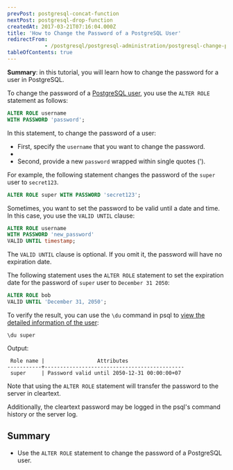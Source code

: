 ```yaml
---
prevPost: postgresql-concat-function
nextPost: postgresql-drop-function
createdAt: 2017-03-21T07:16:04.000Z
title: 'How to Change the Password of a PostgreSQL User'
redirectFrom: 
            - /postgresql/postgresql-administration/postgresql-change-password
tableOfContents: true
---
```



**Summary**: in this tutorial, you will learn how to change the password for a user in PostgreSQL.

To change the password of a [PostgreSQL user](/postgresql/postgresql-administration/postgresql-roles), you use the `ALTER ROLE` statement as follows:

```sql
ALTER ROLE username
WITH PASSWORD 'password';
```

In this statement, to change the password of a user:

- First, specify the `username` that you want to change the password.
-
- Second, provide a new `password` wrapped within single quotes (').

For example, the following statement changes the password of the `super` user to `secret123`.

```sql
ALTER ROLE super WITH PASSWORD 'secret123';
```

Sometimes, you want to set the password to be valid until a date and time. In this case, you use the `VALID UNTIL` clause:

```sql
ALTER ROLE username
WITH PASSWORD 'new_password'
VALID UNTIL timestamp;
```

The `VALID UNTIL` clause is optional. If you omit it, the password will have no expiration date.

The following statement uses the `ALTER ROLE` statement to set the expiration date for the password of `super` user to `December 31 2050`:

```sql
ALTER ROLE bob
VALID UNTIL 'December 31, 2050';
```

To verify the result, you can use the `\du` command in psql to [view the detailed information of the user](/postgresql/postgresql-administration/postgresql-list-users):

```
\du super
```

Output:

```
 Role name |                 Attributes
-----------+---------------------------------------------
 super     | Password valid until 2050-12-31 00:00:00+07
```

Note that using the `ALTER ROLE` statement will transfer the password to the server in cleartext.

Additionally, the cleartext password may be logged in the psql's command history or the server log.

## Summary

- Use the `ALTER ROLE` statement to change the password of a PostgreSQL user.
